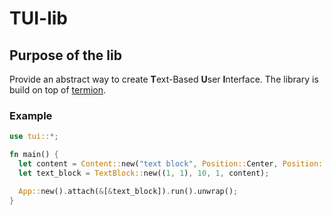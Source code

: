 # TUI-lib

## Purpose of the lib

Provide an abstract way to create <b>T</B>ext-Based <b>U</b>ser <b>I</b>nterface.
The library is build on top of [termion](https://docs.rs/termion/latest/termion/index.html).

### Example

```rust
use tui::*;

fn main() {
  let content = Content::new("text block", Position::Center, Position::Center);
  let text_block = TextBlock::new((1, 1), 10, 1, content);

  App::new().attach(&[&text_block]).run().unwrap();
}
```
